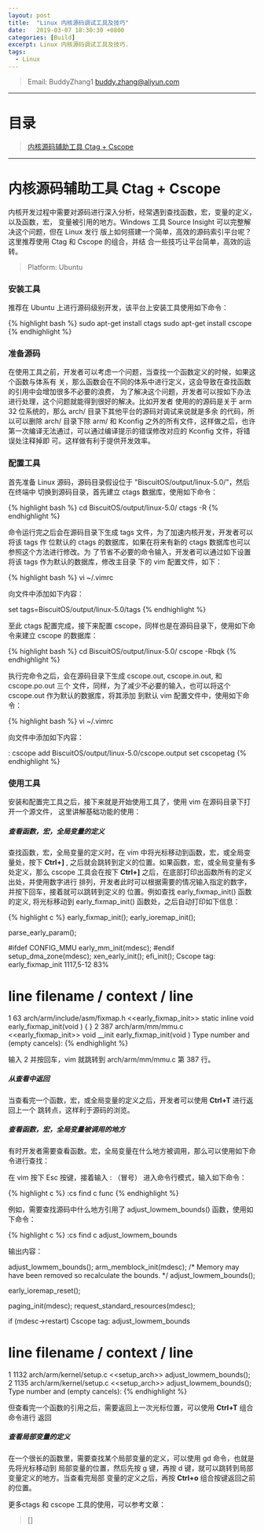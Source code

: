 ```yaml
---
layout: post
title:  "Linux 内核源码调试工具及技巧"
date:   2019-03-07 18:30:30 +0800
categories: [Build]
excerpt: Linux 内核源码调试工具及技巧.
tags:
  - Linux
---
```


> Email: BuddyZhang1 <buddy.zhang@aliyun.com>

---------------------------------------------------

# 目录

> [内核源码辅助工具 Ctag + Cscope](#CTAG+CSCOPE)



---------------------------------------------------

# <span id="CTAG+CSCOPE">内核源码辅助工具 Ctag + Cscope</span>

内核开发过程中需要对源码进行深入分析，经常遇到查找函数，宏，变量的定义，以及函数，宏，
变量被引用的地方。Windows 工具 Source Insight 可以完整解决这个问题，但在 Linux 发行
版上如何搭建一个简单，高效的源码索引平台呢？这里推荐使用 Ctag 和 Cscope 的组合，并结
合一些技巧让平台简单，高效的运转。

> Platform: Ubuntu

### 安装工具

推荐在 Ubuntu 上进行源码级别开发，该平台上安装工具使用如下命令：

{% highlight bash %}
sudo apt-get install ctags
sudo apt-get install cscope
{% endhighlight %}

### 准备源码

在使用工具之前，开发者可以考虑一个问题，当查找一个函数定义的时候，如果这个函数与体系有
关，那么函数会在不同的体系中进行定义，这会导致在查找函数的引用中会增加很多不必要的浪费，
为了解决这个问题，开发者可以按如下办法进行处理，这个问题就能得到很好的解决。比如开发者
使用的的源码是关于 arm 32 位系统的，那么 arch/ 目录下其他平台的源码对调试来说就是多余
的代码，所以可以删除 arch/ 目录下除 arm/ 和 Kconfig 之外的所有文件，这样做之后，也许
第一次编译无法通过，可以通过编译提示的错误修改对应的 Kconfig 文件，将错误处注释掉即
可。这样做有利于提供开发效率。

### 配置工具

首先准备 Linux 源码，源码目录假设位于 "BiscuitOS/output/linux-5.0/"，然后在终端中
切换到源码目录，首先建立 ctags 数据库，使用如下命令：

{% highlight bash %}
cd BiscuitOS/output/linux-5.0/
ctags -R
{% endhighlight %}

命令运行完之后会在源码目录下生成 tags 文件，为了加速内核开发，开发者可以将该 tags 作
位默认的 ctags 的数据库，如果在将来有新的 ctags 数据库也可以参照这个方法进行修改。为
了节省不必要的命令输入，开发者可以通过如下设置将该 tags 作为默认的数据库，修改主目录
下的 vim 配置文件，如下：

{% highlight bash %}
vi ~/.vimrc

向文件中添加如下内容：

set tags=BiscuitOS/output/linux-5.0/tags
{% endhighlight %}

至此 ctags 配置完成，接下来配置 cscope，同样也是在源码目录下，使用如下命令来建立
cscope 的数据库：

{% highlight bash %}
cd BiscuitOS/output/linux-5.0/
cscope -Rbqk
{% endhighlight %}

执行完命令之后，会在源码目录下生成 cscope.out, cscope.in.out, 和 cscope.po.out 三个
文件，同样，为了减少不必要的输入，也可以将这个 cscope.out 作为默认的数据库，将其添加
到默认 vim 配置文件中，使用如下命令：

{% highlight bash %}
vi ~/.vimrc

向文件中添加如下内容：

: cscope add BiscuitOS/output/linux-5.0/cscope.output
set cscopetag
{% endhighlight %}

### 使用工具

安装和配置完工具之后，接下来就是开始使用工具了，使用 vim 在源码目录下打开一个源文件，
这里讲解基础功能的使用：

##### 查看函数，宏，全局变量的定义

查找函数，宏，全局变量的定义时，在 vim 中将光标移动到函数，宏，或全局变量处，按下
**Ctrl+]** , 之后就会跳转到定义的位置。如果函数，宏，或全局变量有多处定义，那么
cscope 工具会在按下 **Ctrl+]** 之后，在底部打印出函数所有的定义出处，并使用数字进行
排列，开发者此时可以根据需要的情况输入指定的数字，并按下回车，接着就可以跳转到定义的
位置。例如查找 early_fixmap_init() 函数的定义, 将光标移动到 early_fixmap_init()
函数处，之后自动打印如下信息：

{% highlight c %}
early_fixmap_init();
early_ioremap_init();

parse_early_param();

#ifdef CONFIG_MMU
early_mm_init(mdesc);
#endif
setup_dma_zone(mdesc);
xen_early_init();
efi_init();
Cscope tag: early_fixmap_init                                 1117,5-12     83%
#   line  filename / context / line
1     63  arch/arm/include/asm/fixmap.h <<early_fixmap_init>>
     static inline void early_fixmap_init(void ) { }
2    387  arch/arm/mm/mmu.c <<early_fixmap_init>>
     void __init early_fixmap_init(void )
Type number and <Enter> (empty cancels):
{% endhighlight %}

输入 2 并按回车，vim 就跳转到 arch/arm/mm/mmu.c 第 387 行。

##### 从查看中返回

当查看完一个函数，宏，或全局变量的定义之后，开发者可以使用 **Ctrl+T** 进行返回上一个
跳转点，这样利于源码的浏览。

##### 查看函数，宏，全局变量被调用的地方

有时开发者需要查看函数。宏，全局变量在什么地方被调用，那么可以使用如下命令进行查找：

在 vim 按下 Esc 按键，接着输入 : （冒号） 进入命令行模式，输入如下命令：

{% highlight c %}
:cs find c func
{% endhighlight %}

例如，需要查找源码中什么地方引用了 adjust_lowmem_bounds() 函数，使用如下命令：

{% highlight c %}
:cs find c adjust_lowmem_bounds

输出内容：

adjust_lowmem_bounds();
arm_memblock_init(mdesc);
/* Memory may have been removed so recalculate the bounds. */
adjust_lowmem_bounds();

early_ioremap_reset();

paging_init(mdesc);
request_standard_resources(mdesc);

if (mdesc->restart)
Cscope tag: adjust_lowmem_bounds
#   line  filename / context / line
1   1132  arch/arm/kernel/setup.c <<setup_arch>>
     adjust_lowmem_bounds();
2   1135  arch/arm/kernel/setup.c <<setup_arch>>
     adjust_lowmem_bounds();
Type number and <Enter> (empty cancels):
{% endhighlight %}

但查看完一个函数的引用之后，需要返回上一次光标位置，可以使用 **Ctrl+T** 组合命令进行
返回

##### 查看局部变量的定义

在一个很长的函数里，需要查找某个局部变量的定义，可以使用 gd 命令，也就是先将光标移动到
局部变量的位置，然后先按 g 键，再按 d 键，就可以跳转到局部变量定义的地方。当查看完局部
变量的定义之后，再按 **Ctrl+o** 组合按键返回之前的位置。

更多ctags 和 cscope 工具的使用，可以参考文章：

> []

